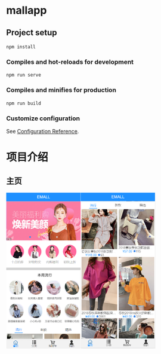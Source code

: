 # mallapp

## Project setup
```
npm install
```

### Compiles and hot-reloads for development
```
npm run serve
```

### Compiles and minifies for production
```
npm run build
```

### Customize configuration
See [Configuration Reference](https://cli.vuejs.org/config/).

# 项目介绍

## 主页
<img src="img/home.png" alt="home " style="width:200px;" /><img src="img/home1.png" alt="home1 " style="width:200px;" />
